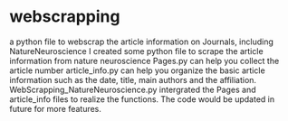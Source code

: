 # webscrapping
a python file to webscrap the article information on Journals, including NatureNeuroscience
I created some python file to scrape the article information from nature neuroscience
Pages.py can help you collect the article number
article_info.py can help you organize the basic article information such as the date, title, main authors and the affiliation.
WebScrapping_NatureNeuroscience.py intergrated the Pages and article_info files to realize the functions.
The code would be updated in future for more features.

